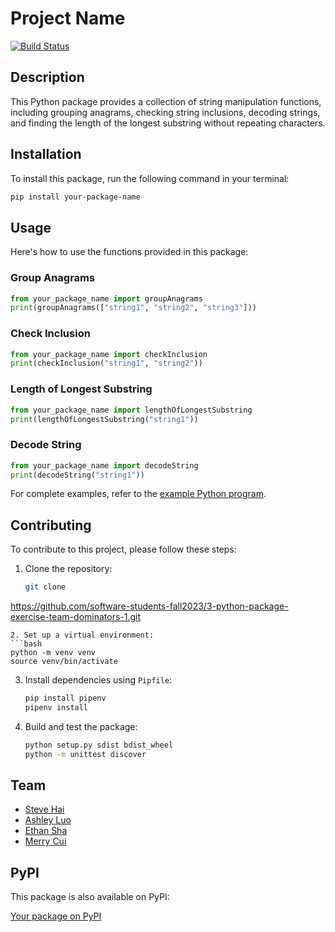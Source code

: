 # Project Name

[![Build Status](https://your-ci-badge-url-here)](https://your-ci-project-link-here)

## Description

This Python package provides a collection of string manipulation functions, including grouping 
anagrams, checking string inclusions, decoding strings, and finding the length of the longest 
substring without repeating characters.

## Installation

To install this package, run the following command in your terminal:

```bash
pip install your-package-name
```

## Usage

Here's how to use the functions provided in this package:

### Group Anagrams

```python
from your_package_name import groupAnagrams
print(groupAnagrams(["string1", "string2", "string3"]))
```

### Check Inclusion

```python
from your_package_name import checkInclusion
print(checkInclusion("string1", "string2"))
```

### Length of Longest Substring

```python
from your_package_name import lengthOfLongestSubstring
print(lengthOfLongestSubstring("string1"))
```

### Decode String

```python
from your_package_name import decodeString
print(decodeString("string1"))
```

For complete examples, refer to the [example Python program](#).

## Contributing

To contribute to this project, please follow these steps:

1. Clone the repository:
   ```bash
   git clone 
https://github.com/software-students-fall2023/3-python-package-exercise-team-dominators-1.git
   ```
2. Set up a virtual environment:
   ```bash
   python -m venv venv
   source venv/bin/activate  
   ```
3. Install dependencies using `Pipfile`:
   ```bash
   pip install pipenv
   pipenv install
   ```
4. Build and test the package:
   ```bash
   python setup.py sdist bdist_wheel
   python -m unittest discover
   ```

## Team

- [Steve Hai](https://github.com/Hyteve)
- [Ashley Luo](https://github.com/luoashley)
- [Ethan Sha](https://github.com/EthanSha111)
- [Merry Cui](https://github.com/merrylearninggithub)

## PyPI

This package is also available on PyPI:

[Your package on PyPI](https://pypi.org/project/stringmanipulate/0.0.2/)